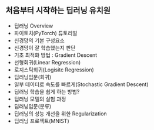 ## 처음부터 시작하는 딥러닝 유치원
* 딥러닝 Overview
* 파이토치(PyTorch) 튜토리얼
* 신경망의 기본 구성요소
* 신경망이 잘 학습했는지 판단
* 기초 최적화 방법 : Gradient Descent
* 선형회귀(Linear Regression)
* 로지스틱회귀(Logisitc Regression)
* 딥러닝입문(회귀)
* 일부 데이터로 속도를 빠르게(Stochastic Gradient Descent)
* 딥러닝 학습을 쉽게 하는 방법?
* 딥러닝 모델의 실험 과정
* 딥러닝입문(분류)
* 딥러닝의 성능 개선을 위한 Regularization
* 딥러닝 프로젝트(MNIST)
